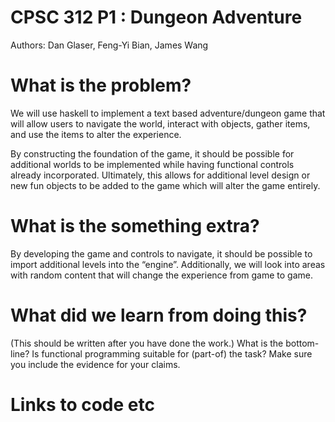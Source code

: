 # CPSC 312 P1 : Dungeon Adventure

Authors: Dan Glaser, Feng-Yi Bian, James Wang

# What is the problem?

We will use haskell to implement a text based adventure/dungeon game that will allow users to navigate the world, interact with objects, gather items, and use the items to alter the experience.

By constructing the foundation of the game, it should be possible for additional worlds to be implemented while having functional controls already incorporated. Ultimately, this allows for additional level design or new fun objects to be added to the game which will alter the game entirely.

# What is the something extra?

By developing the game and controls to navigate, it should be possible to import additional levels into the “engine”. Additionally, we will look into areas with random content that will change the experience from game to game.

# What did we learn from doing this?

(This should be written after you have done the work.) What is the bottom-line? Is functional programming suitable for (part-of) the task? Make sure you include the evidence for your claims.

# Links to code etc
